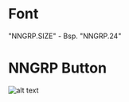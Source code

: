 # Font
"NNGRP.SIZE" - Bsp. "NNGRP.24"

# NNGRP Button
![alt text]([https://github.com/[username]/[reponame]/blob/[branch]/image.jpg?raw=true](https://raw.githubusercontent.com/NupsNils/nngrp_guides/main/ui_elements/imgs/nngrp_button.png))
